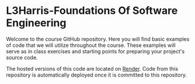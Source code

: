 # L3Harris-Foundations Of Software Engineering


Welcome to the course GitHub repository. Here you will find basic examples of code that we will utilize throughout the course. These examples will serve as in class exercises and starting points for preparing your project's source code.

The hosted versions of this code are located on [Render](https://l3harriscourseexamples.onrender.com). Code from this repository is automatically deployed once it is committed to this repository.
